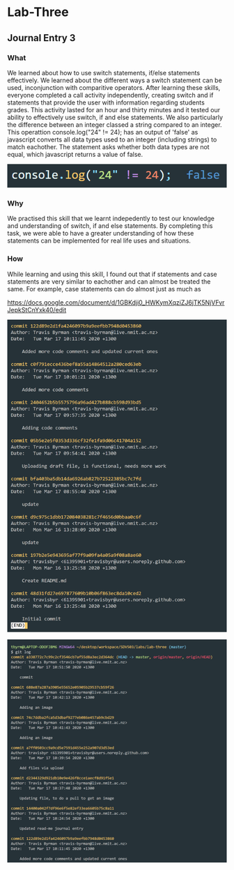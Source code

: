 # Lab-Three

## Journal Entry 3

### What

We learned about how to use switch statements, if/else statements effectively. We learned about the different ways a switch statement can be used, inconjunction with comparitive operators. After learning these skills, everyone completed a call activity independently, creating switch and if statements that provide the user with information regarding students grades. This activity lasted for an hour and thirty minutes and it tested our ability to effectively use switch, if and else statements. We also particularly the difference between an integer classed a string compared to an integer. This operattion console.log("24" != 24); has an output of 'false' as javascript converts all data types used to an integer (including strings) to match eachother. The statement asks whether both data types are not equal, which javascript returns a value of false.

![Image of Code](https://github.com/travisbyr/Lab-Three/blob/master/screenSnipofCode.png)

### Why

We practised this skill that we learnt indepedently to test our knowledge and understanding of switch, if and else statements. By completing this task, we were able to have a greater understanding of how these statements can be implemented for real life uses and situations.

### How

While learning and using this skill, I found out that if statements and case statements are very similar to eachother and can almost be treated the same. For example, case statements can do almost just as much as 

https://docs.google.com/document/d/1GBKdji0_HWKymXqziZJ6jTK5NjVFvrJepkStCnYxk40/edit


![Image of Code](https://github.com/travisbyr/Lab-Three/blob/master/log1.png)

![Image of Code](https://github.com/travisbyr/Lab-Three/blob/master/log2.png)
